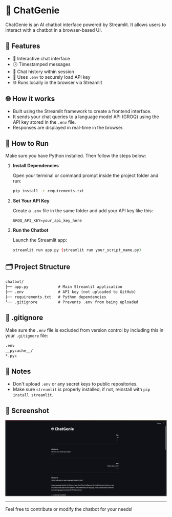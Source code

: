 # 🤖 ChatGenie

ChatGenie is an AI chatbot interface powered by Streamlit. It allows users to interact with a chatbot in a browser-based UI. 

## 🚀 Features

- 💬 Interactive chat interface
- 🕒 Timestamped messages
- 📜 Chat history within session
- 🔐 Uses `.env` to securely load API key
- 🌐 Runs locally in the browser via Streamlit

## 🌐 How it works

- Built using the Streamlit framework to create a frontend interface.
- It sends your chat queries to a language model API (GROQ) using the API key stored in the `.env` file.
- Responses are displayed in real-time in the browser.

## 🚀 How to Run

Make sure you have Python installed. Then follow the steps below:

1. **Install Dependencies**

   Open your terminal or command prompt inside the project folder and run:

   ```bash
   pip install -r requirements.txt
   ```

2. **Set Your API Key**

   Create a `.env` file in the same folder and add your API key like this:

   ```env
   GROQ_API_KEY=your_api_key_here
   ```

3. **Run the Chatbot**

   Launch the Streamlit app:

   ```bash
   streamlit run app.py (streamlit run your_script_name.py)
   ```


## 🗂️ Project Structure

```
chatbot/
├── app.py             # Main Streamlit application
├── .env               # API key (not uploaded to GitHub)
├── requirements.txt   # Python dependencies
└── .gitignore         # Prevents .env from being uploaded
```

## 🛑 .gitignore

Make sure the `.env` file is excluded from version control by including this in your `.gitignore` file:

```
.env
__pycache__/
*.pyc
```

## 📝 Notes

- Don't upload `.env` or any secret keys to public repositories.
- Make sure `streamlit` is properly installed; if not, reinstall with `pip install streamlit`.

## 📸 Screenshot 

![Screenshot](Chatgenie.png)



---

Feel free to contribute or modify the chatbot for your needs!
